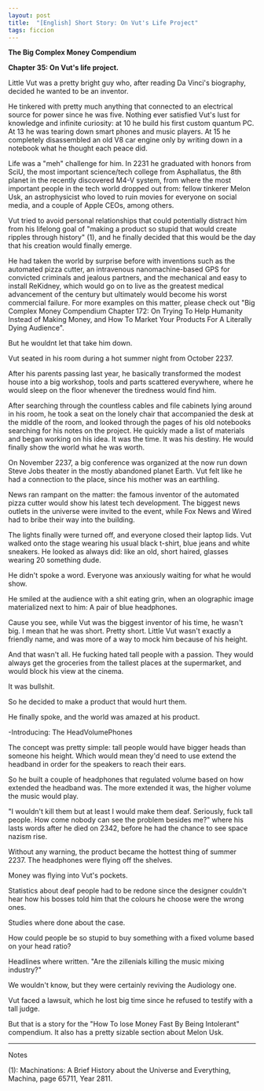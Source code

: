 ```yaml
---
layout: post
title:  "[English] Short Story: On Vut's Life Project"
tags: ficcion
---
```


**The Big Complex Money Compendium**

**Chapter 35: On Vut's life project.** 

Little Vut was a pretty bright guy who, after reading Da Vinci's biography, decided he wanted to be an inventor.

He tinkered with pretty much anything that connected to an electrical source for power since he was five. Nothing ever satisfied Vut's lust for knowledge and infinite curiosity: at 10 he build his first custom quantum PC. At 13 he was tearing down smart phones and music players. At 15 he completely disassembled an old V8 car engine only by writing down in a notebook what he thought each peace did.

Life was a "meh" challenge for him. In 2231 he graduated with honors from SciU, the most important science/tech college from Asphallatus, the 8th planet in the recently discovered M4-V system, from where the most important people in the tech world dropped out from: fellow tinkerer Melon Usk, an astrophysicist who loved to ruin movies for everyone on social media, and a couple of Apple CEOs, among others.

Vut tried to avoid personal relationships that could potentially distract him from his lifelong goal of "making a product so stupid that would create ripples through history" (1), and he finally decided that this would be the day that his creation would finally emerge. 

He had taken the world by surprise before with inventions such as the automated pizza cutter, an intravenous nanomachine-based GPS for convicted criminals and jealous partners, and the mechanical and easy to install ReKidney, which would go on to live as the greatest medical advancement of the century but ultimately would become his worst commercial failure. For more examples on this matter, please check out "Big Complex Money Compendium Chapter 172: On Trying To Help Humanity Instead of Making Money, and How To Market Your Products For A Literally Dying Audience". 

But he wouldnt let that take him down. 

Vut seated in his room during a hot summer night from October 2237.

After his parents passing last year, he basically transformed the modest house into a big workshop, tools and parts scattered everywhere, where he would sleep on the floor whenever the tiredness would find him.

After searching through the countless cables and file cabinets lying around in his room, he took a seat on the lonely chair that accompanied the desk at the middle of the room, and looked through the pages of his old notebooks searching for his notes on the project. He quickly made a list of materials and began working on his idea. It was the time. It was his destiny. He would finally show the world what he was worth.

On November 2237, a big conference was organized at the now run down Steve Jobs theater in the mostly abandoned planet Earth. Vut felt like he had a connection to the place, since his mother was an earthling.

News ran rampant on the matter: the famous inventor of the automated pizza cutter would show his latest tech development. The biggest news outlets in the universe were invited to the event, while Fox News and Wired had to bribe their way into the building.

The lights finally were turned off, and everyone closed their laptop lids. Vut walked onto the stage wearing his usual black t-shirt, blue jeans and white sneakers. He looked as always did: like an old, short haired, glasses wearing 20 something dude.

He didn't spoke a word. Everyone was anxiously waiting for what he would show.

He smiled at the audience with a shit eating grin, when an olographic image materialized next to him:
A pair of blue headphones.


Cause you see, while Vut was the biggest inventor of his time, he wasn't big. I mean that he was short. Pretty short. Little Vut wasn't exactly a friendly name, and was more of a way to mock him because of his height.

And that wasn't all. He fucking hated tall people with a passion. They would always get the groceries from the tallest places at the supermarket, and would block his view at the cinema.

It was bullshit.

So he decided to make a product that would hurt them.

He finally spoke, and the world was amazed at his product. 

-Introducing: The HeadVolumePhones

The concept was pretty simple: tall people would have bigger heads than someone his height. Which would mean they'd need to use extend the headband in order for the speakers to reach their ears.

So he built a couple of headphones that regulated volume based on how extended the headband was. The more extended it was, the higher volume the music would play.

"I wouldn't kill them but at least I would make them deaf. Seriously, fuck tall people. How come nobody can see the problem besides me?" where his lasts words after he died on 2342, before he had the chance to see space nazism rise.


Without any warning, the product became the hottest thing of summer 2237. The headphones were flying off the shelves.

Money was flying into Vut's pockets.

Statistics about deaf people had to be redone since the designer couldn't hear how his bosses told him that the colours he choose were the wrong ones.

Studies where done about the case.

How could people be so stupid to buy something with a fixed volume based on your head ratio?

Headlines where written. "Are the zillenials killing the music mixing industry?"

We wouldn't know, but they were certainly reviving the Audiology one.

Vut faced a lawsuit, which he lost big time since he refused to testify with a tall judge.

But that is a story for the "How To lose Money Fast By Being Intolerant" compendium. It also has a pretty sizable section about Melon Usk.

-------------
Notes

(1): Machinations: A Brief History about the Universe and Everything, Machina, page 65711, Year 2811.
